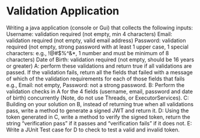 # Validation Application 

Writing  a java application (console or Gui) that collects the following inputs:
Username: validation required (not empty, min 4 characters)
Email: validation required (not empty, valid email address)
Password: validation required (not empty, strong password with at least 1 upper case, 1 special
characters: e.g., !@#$%^&*, 1 number and must be minimum of 8 characters)
Date of Birth: validation required (not empty, should be 16 years or greater)
A: perform these validations and return true if all validations are passed. If the validation fails, return
all the fields that failed with a message of which of the validation requirements for each of those
fields that fails e.g., Email: not empty, Password: not a strong password.
B: Perform the validation checks in A for the 4 fields (username, email, password and date of birth)
concurrently (Note, do not use Threads, or ExecutorServices).
C: Building on your solution on B, instead of returning true when all validations pass, write a method
to generate a signed JWT and return it.
D: Using the token generated in C, write a method to verify the signed token, return the string
“verification pass” if it passes and “verification fails” if it does not.
E: Write a JUnit Test case for D to check to test a valid and invalid token.
